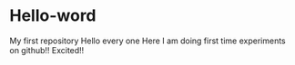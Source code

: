 # Hello-word
My first repository
Hello every one 
Here I am doing first time experiments on github!!
Excited!!

